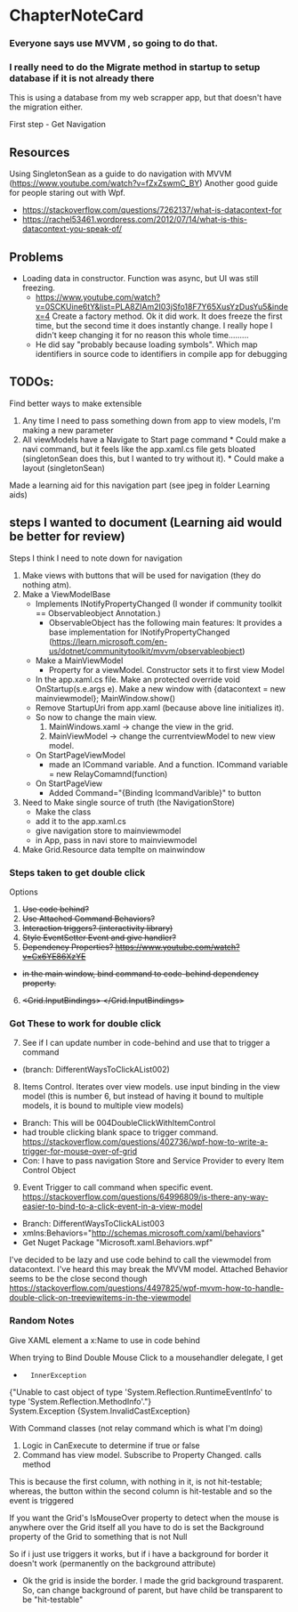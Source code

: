 # ChapterNoteCard

### Everyone says use MVVM , so going to do that.

### I really need to do the Migrate method in startup to setup database if it is not already there
This is using a database from my web scrapper app, but that doesn't have the migration either.

First step - Get Navigation



## Resources
Using SingletonSean as a guide to do navigation with MVVM (https://www.youtube.com/watch?v=fZxZswmC_BY)
Another good guide for people staring out with Wpf.  
* https://stackoverflow.com/questions/7262137/what-is-datacontext-for
* https://rachel53461.wordpress.com/2012/07/14/what-is-this-datacontext-you-speak-of/

## Problems
* Loading data in constructor.  Function was async, but UI was still freezing.  
  * https://www.youtube.com/watch?v=0SCKUine6tY&list=PLA8ZIAm2I03jSfo18F7Y65XusYzDusYu5&index=4 Create a factory method.  Ok it did work.  It does freeze the first time, but the second time it does instantly change.  I really hope I didn't keep changing it for no reason this whole time.........
  * He did say "probably because loading symbols".  Which map identifiers in source code to identifiers in compile app for debugging


## TODOs:
Find better ways to make extensible
  1. Any time I need to pass something down from app to view models, I'm making a new parameter
  2. All viewModels have a Navigate to Start page command
    * Could make a navi command, but it feels like the app.xaml.cs file gets bloated (singletonSean does this, but I wanted to try without it).
    * Could make a layout (singletonSean)

Made a learning aid for this navigation part (see jpeg in folder Learning aids)


## steps I wanted to document (Learning aid would be better for review)
Steps I think I need to note down for navigation
1. Make views with buttons that will be used for navigation (they do nothing atm).
2. Make a ViewModelBase 
    * Implements INotifyPropertyChanged (I wonder if community toolkit == Observableobject Annotation.)
        * ObservableObject has the following main features:  It provides a base implementation for INotifyPropertyChanged (https://learn.microsoft.com/en-us/dotnet/communitytoolkit/mvvm/observableobject)
    * Make a MainViewModel
        * Property for a viewModel.  Constructor sets it to first view Model
    * In the app.xaml.cs file.  Make an protected override void OnStartup(s.e.args e). Make a new window with {datacontext = new mainviewmodel};  MainWindow.show()
    * Remove StartupUri from app.xaml (because above line initializes it).
    * So now to change the main view.
        1. MainWindows.xaml -> change the view in the grid.
        2. MainViewModel -> change the currentviewModel to new view model.
    * On StartPageViewModel
        * made an ICommand variable.  And a function.  ICommand variable = new RelayComamnd(function)
    * On StartPageView
        * Added Command="{Binding IcommandVarible}" to button
3. Need to Make single source of truth (the NavigationStore)
    * Make the class
    * add it to the app.xaml.cs
    * give navigation store to mainviewmodel
    * in App, pass in navi store to mainviewmodel
4. Make Grid.Resource data templte on mainwindow


### Steps taken to get double click
Options
1. ~~Use code behind?~~
2. ~~Use Attached Command Behaviors?~~
3. ~~Interaction triggers? (interactivity library)~~
4. ~~Style EventSetter Event and give handler?~~
5. ~~Dependency Properties? https://www.youtube.com/watch?v=Cx6YE86XzYE~~
  * ~~in the main window, bind command to code-behind dependency property.~~
6. ~~<Grid.InputBindings><MouseBinding MouseAction="LeftDoubleClick"   Command="{Binding Something}"></MouseBinding> </Grid.InputBindings>~~

### Got These to work for double click
7.  See if I can update number in code-behind and use that to trigger a command
  * (branch: DifferentWaysToClickAList002)
8. Items Control.  Iterates over view models.  use input binding in the view model (this is number 6, but instead of having it bound to multiple models, it is bound to multiple view models)
  * Branch:  This will be 004DoubleClickWithItemControl
  * had trouble clicking blank space to trigger command.  https://stackoverflow.com/questions/402736/wpf-how-to-write-a-trigger-for-mouse-over-of-grid
  * Con: I have to pass navigation Store and Service Provider to every Item Control Object
9.  Event Trigger to call command when specific event.  https://stackoverflow.com/questions/64996809/is-there-any-way-easier-to-bind-to-a-click-event-in-a-view-model
  * Branch:  DifferentWaysToClickAList003
  * xmlns:Behaviors="http://schemas.microsoft.com/xaml/behaviors"
  * Get Nuget Package "Microsoft.xaml.Behaviors.wpf"

I've decided to be lazy and use code behind to call the viewmodel from datacontext.  I've heard this may break the MVVM model.  Attached Behavior seems to be the close second though https://stackoverflow.com/questions/4497825/wpf-mvvm-how-to-handle-double-click-on-treeviewitems-in-the-viewmodel 


### Random Notes
Give XAML element a x:Name to use in code behind

When trying to Bind Double Mouse Click to a mousehandler delegate, I get 

+		InnerException	
{"Unable to cast object of type 'System.Reflection.RuntimeEventInfo' to type 'System.Reflection.MethodInfo'."}	
System.Exception {System.InvalidCastException}


With Command classes (not relay command which is what I'm doing)
  1. Logic in CanExecute to determine if true or false
  2. Command has view model.  Subscribe to Property Changed. calls method


This is because the first column, with nothing in it, is not hit-testable; whereas, the button within the second column is hit-testable and so the event is triggered

If you want the Grid's IsMouseOver property to detect when the mouse is anywhere over the Grid itself all you have to do is set the Background property of the Grid to something that is not Null


So if i just use triggers it works,  but if i have a background for border it doesn't work (permanently on the background attribute)
 * Ok the grid is inside the border.  I made the grid background trasparent.  So, can change background of parent, but have child be transparent to be "hit-testable"
